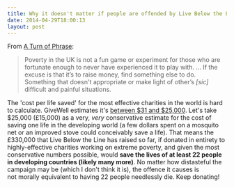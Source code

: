 ```yaml
---
title: Why it doesn't matter if people are offended by Live Below the Line
date: 2014-04-29T18:00:13
layout: post
---
```


From [A Turn of Phrase](http://aturnofphrase.tumblr.com/post/84206186644/why-i-wont-support-live-below-the-line):

> Poverty in the UK is not a fun game or experiment for those who are fortunate enough to never have experienced it to play with. ... If the excuse is that it’s to raise money, find something else to do. Something that doesn't appropriate or make light of other’s _[sic]_ difficult and painful situations.

The 'cost per life saved' for the most effective charities in the world is hard to calculate. GiveWell estimates it's [between $31 and $25,000](http://blog.givewell.org/2012/12/19/cost-effectiveness-of-nets-vs-deworming-vs-cash-transfers/). Let's take $25,000 (£15,000) as a very, _very_ conservative estimate for the cost of saving one life in the developing world (a few dollars spent on a mosquito net or an improved stove could conceivably save a life). That means the £330,000 that Live Below the Line has raised so far, if donated in entirety to highly-effective charities working on extreme poverty, and given the most conservative numbers possible, would **save the lives of at least 22 people in developing countries (likely many more)**. No matter how distasteful the campaign may be (which I don't think it is), the offence it causes is not morally equivalent to having 22 people needlessly die. Keep donating!

